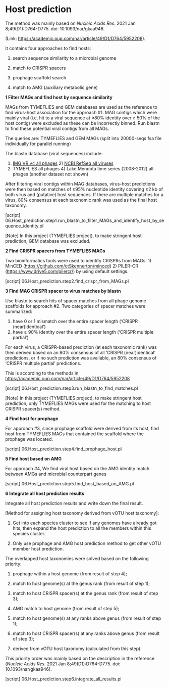 # Host prediction

The method was mainly based on *Nucleic Acids Res*. 2021 Jan 8;49(D1):D764-D775. doi: 10.1093/nar/gkaa946. 

(Link: https://academic.oup.com/nar/article/49/D1/D764/5952208).

It contains four approaches to find hosts: 

1) search sequence similarity to a microbial genome 

2) match to CRISPR spacers

3) prophage scaffold search

4) match to AMG (auxiliary metabolic gene)



**1 Filter MAGs and find host by sequence similarity**

MAGs from TYMEFLIES and GEM databases are used as the reference to find virus-host association for the approach #1.  MAG contigs which were mainly viral (i.e. hit to a viral sequence at ≥80% identity over ≥ 50% of the host contig) were excluded as these can be incorrectly binned. Run blastn to find these potential viral contigs from all MAGs.

The queries are: TYMEFLIES and GEM MAGs (split into 20000-seqs fsa file individually for parallel running)

The blastn database (viral sequences) include: 

1) [IMG VR v4 all phages](https://github.com/AnantharamanLab/TYMEFLIES_Viral/tree/main/Database_IMGVR) 2) [NCBI RefSeq all viruses](https://github.com/AnantharamanLab/TYMEFLIES_Viral/tree/main/Database_NCBI_RefSeq_viral)
3) TYMEFLIES all phages 4) Lake Mendota time series (2008-2012) all phages (another dataset not shown)

After filtering viral contigs within MAG databases, virus-host predictions were then based on matches of ≥95% nucleotide identity covering ≥2 kb of both virus and (putative) host sequences. If there are multiple matches for a virus, 80% consensus at each taxonomic rank was used as the final host taxonomy.

[script] 06.Host_prediction.step1.run_blastn_to_filter_MAGs_and_identify_host_by_sequence_identity.pl

[Note] In this project (TYMEFLIES project), to make stringent host prediction, GEM database was excluded.

**2 Find CRISPR spacers from TYMEFLIES MAGs**

Two bioinformatics tools were used to identify CRISPRs from MAGs: 1) MinCED (https://github.com/ctSkennerton/minced) 2) PILER-CR (https://www.drive5.com/pilercr/) by using default settings. 

[script] 06.Host_prediction.step2.find_crispr_from_MAGs.pl

**3 Find MAG CRISPR spacer to virus matches by blastn**

Use blastn to search hits of spacer matches from all phage genome scaffolds for approach #2. Two categories of spacer matches were summarized:

1) have 0 or 1 mismatch over the entire spacer length (‘CRISPR (near)identical’) 
2) have ≥ 90% identity over the entire spacer length (‘CRISPR multiple partial’)

For each virus, a CRISPR-based prediction (at each taxonomic rank) was then derived based on an 80% consensus of all ‘CRISPR (near)identical’ predictions, or if no such prediction was available, an 80% consensus of ‘CRISPR multiple partial’ predictions. 

This is according to the methods in https://academic.oup.com/nar/article/49/D1/D764/5952208

[script] 06.Host_prediction.step3.run_blastn_to_find_matches.pl

[Note] In this project (TYMEFLIES project), to make stringent host prediction, only TYMEFLIES MAGs were used for the matching to host CRISPR spacer(s) method.

**4 Find host for prophage**

For approach #3, since prophage scaffold were derived from its host, find host from TYMEFLIES MAGs that contained the scaffold where the prophage was located.

[script] 06.Host_prediction.step4.find_prophage_host.pl

**5 Find host based on AMG**

For approach #4, We find viral host based on the AMG identity match between AMGs and microbial counterpart genes

[script] 06.Host_prediction.step5.find_host_based_on_AMG.pl

**6 Integrate all host prediction results**

Integrate all host prediction results and write down the final result. 



\[Method for assigning host taxonomy derived from vOTU host taxonomy\]: 

1) Get into each species cluster to see if any genomes have already got hits, then expand the host prediction to all the members within this species cluster. 

2) Only use prophage and AMG host prediction method to get other vOTU member host prediction.



The overlapped host taxonomies were solved based on the following priority: 

 1) prophage within a host genome (from result of step 4);

 2) match to host genome(s) at the genus rank (from result of step 1);

 3) match to host CRISPR spacer(s) at the genus rank (from result of step 3);

 4) AMG match to host genome (from result of step 5); 

 5) match to host genome(s) at any ranks above genus (from result of step 1);

 6) match to host CRISPR spacer(s) at any ranks above genus (from result of step 3);

 7) derived from vOTU host taxonomy (calculated from this step).

This priority order was mainly based on the description in the reference (*Nucleic Acids Res*. 2021 Jan 8;49(D1):D764-D775. doi: 10.1093/nar/gkaa946).



[script] 06.Host_prediction.step6.integrate_all_results.pl



